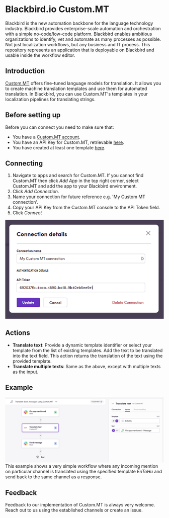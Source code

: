# Blackbird.io Custom.MT

Blackbird is the new automation backbone for the language technology industry. Blackbird provides enterprise-scale automation and orchestration with a simple no-code/low-code platform. Blackbird enables ambitious organizations to identify, vet and automate as many processes as possible. Not just localization workflows, but any business and IT process. This repository represents an application that is deployable on Blackbird and usable inside the workflow editor.

## Introduction

[Custom.MT](https://custom.mt/) offers fine-tuned language models for translation. It allows you to create machine translation templates and use them for automated translation. In Blackbird, you can use Custom.MT's templates in your localization pipelines for translating strings.

## Before setting up

Before you can connect you need to make sure that:

- You have a [Custom.MT account](https://console.custom.mt/).
- You have an API Key for Custom.MT, retrievable [here](https://console.custom.mt/credentials/).
- You have created at least one template [here](https://console.custom.mt/templates/).

## Connecting

1. Navigate to apps and search for Custom.MT. If you cannot find Custom.MT then click _Add App_ in the top right corner, select Custom.MT and add the app to your Blackbird environment.
2. Click _Add Connection_.
3. Name your connection for future reference e.g. 'My Custom MT connection'.
4. Copy your API Key from the Custom.MT console to the API Token field.
5. Click _Connect_

![connecting](image/README/1692783524226.png)

## Actions

- **Translate text**: Provide a dynamic template identifier or select your template from the list of existing templates. Add the text to be translated into the text field. This action returns the translation of the text using the provided template.
- **Translate multiple texts**: Same as the above, except with multiple texts as the input.

## Example

![example](image/README/1692783915834.png)
This example shows a very simple workflow where any incoming mention on particular channel is translated using the specified template _EnToHu_ and send back to the same channel as a response.

## Feedback

Feedback to our implementation of Custom.MT is always very welcome. Reach out to us using the established channels or create an issue.
